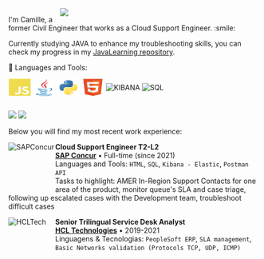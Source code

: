 <img src="https://raw.githubusercontent.com/MicaelliMedeiros/micaellimedeiros/master/image/computer-illustration.png" min-width="400px" max-width="400px" width="400px" align="right">

<p align="left"> 
  I'm Camille, a former Civil Engineer that works as a Cloud Support Engineer. :smile:<br>
  
  Currently studying JAVA to enhance my troubleshooting skills, you can check my progress in my [JavaLearning repository](https://github.com/camillepzardo/JavaLearning).
</p>

<p align="left">
  🦄 Languages and Tools: <div style="display: inline_block">
  <img align="center" alt="Js" height="35" width="45" src="https://raw.githubusercontent.com/devicons/devicon/master/icons/javascript/javascript-plain.svg">
  <img align="center" alt="Java" height="35" width="45" src="https://raw.githubusercontent.com/devicons/devicon/master/icons/java/java-original.svg">
  <img align="center" alt="Python" height="35" width="45" src="https://raw.githubusercontent.com/devicons/devicon/master/icons/python/python-original.svg">
  <img align="center" alt="HTML" height="35" width="45" src="https://raw.githubusercontent.com/devicons/devicon/master/icons/html5/html5-original.svg">
  <img align="center" alt="KIBANA" height="40" width="45" src="https://iconape.com/wp-content/png_logo_vector/elastic-kibana.png">  
  <img align="center" alt="SQL" height="40" width="45" src="https://cdn-icons-png.flaticon.com/512/9544/9544010.png">
</div>
  
  ##
 
<div> 
  <a href = "mailto:camillepzardo@gmail.com"><img src="https://img.shields.io/badge/-Gmail-%23333?style=for-the-badge&logo=gmail&logoColor=white" target="_blank"></a>
  <a href="https://www.linkedin.com/in/camillezardo/" target="_blank"><img src="https://img.shields.io/badge/-LinkedIn-%230077B5?style=for-the-badge&logo=linkedin&logoColor=white" target="_blank"></a> 

Below you will find my most recent work experience:

[<img align="left" height="94px" width="94px" alt="SAPConcur" src="https://assets-global.website-files.com/5f8b0a1abe69652278dad51c/62607c64fc80f20d2b33f68f_SapConcur.svg"/>](https://www.concur.com.br/)

**Cloud Support Engineer T2-L2** \
[**SAP Concur**](https://assets-global.website-files.com/5f8b0a1abe69652278dad51c/62607c64fc80f20d2b33f68f_SapConcur.svg) • Full-time (since 2021) \
Languages and Tools: `HTML`, `SQL`, `Kibana - Elastic`, `Postman API`\
Tasks to highlight: AMER In-Region Support Contacts for one area of the product, monitor queue's SLA and case triage, following up escalated cases with the Development team, troubleshoot difficult cases
<br/>

[<img align="left" height="94px" width="94px" alt="HCLTech" src="https://encrypted-tbn0.gstatic.com/images?q=tbn:ANd9GcQuAj2bRDC2PYkDMo0lA5ieH_hQ-Vvq4IHYxmJcBZ3OeZeOelyVf8x4vRJyklqoi8GBocE&usqp=CAU"/>](https://www.hcltech.com/geo-presence/brazil)

**Senior Trilingual Service Desk Analyst** \
[**HCL Technologies**](https://www.hcltech.com/geo-presence/brazil) • 2019-2021 \
Linguagens & Tecnologias: `PeopleSoft ERP`, `SLA management`, `Basic Networks validation (Protocols TCP, UDP, ICMP)`

<br/>

  
